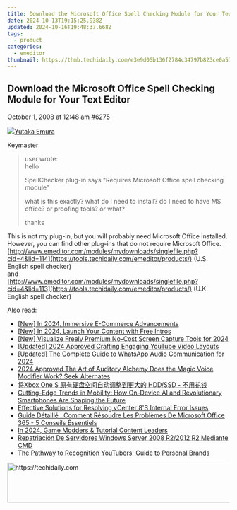 ```yaml
---
title: Download the Microsoft Office Spell Checking Module for Your Text Editor
date: 2024-10-13T19:15:25.938Z
updated: 2024-10-16T19:48:37.668Z
tags:
  - product
categories:
  - emeditor
thumbnail: https://thmb.techidaily.com/e3e9d05b136f2784c34797b823ce0a57360ca7d16ac3c7f53dfd0d99ef2e7a1b.jpg
---
```


## Download the Microsoft Office Spell Checking Module for Your Text Editor

October 1, 2008 at 12:48 am [#6275](https://tools.techidaily.com/emeditor/products/) 

[![](https://secure.gravatar.com/avatar/a0a6377144ed3636f985d87303f65ed2?s=80&d=identicon&r=g)Yutaka Emura](https://www.emeditor.com/forums/users/yemura/ "View Yutaka Emura's profile")

Keymaster

> user wrote:  
> hello
> 
> SpellChecker plug-in says “Requires Microsoft Office spell checking module”
> 
> what is this exactly? what do I need to install? do I need to have MS office? or proofing tools? or what?
> 
> thanks

 This is not my plug-in, but you will probably need Microsoft Office installed. However, you can find other plug-ins that do not require Microsoft Office.  
[http://www.emeditor.com/modules/mydownloads/singlefile.php?cid=4&lid=114](https://tools.techidaily.com/emeditor/products/) (U.S. English spell checker)  
 and  
[http://www.emeditor.com/modules/mydownloads/singlefile.php?cid=4&lid=113](https://tools.techidaily.com/emeditor/products/) (U.K. English spell checker)

<ins class="adsbygoogle"
     style="display:block"
     data-ad-format="autorelaxed"
     data-ad-client="ca-pub-7571918770474297"
     data-ad-slot="1223367746"></ins>

<ins class="adsbygoogle"
     style="display:block"
     data-ad-client="ca-pub-7571918770474297"
     data-ad-slot="8358498916"
     data-ad-format="auto"
     data-full-width-responsive="true"></ins>

<span class="atpl-alsoreadstyle">Also read:</span>
<div><ul>
<li><a href="https://fox-cloud.techidaily.com/new-in-2024-immersive-e-commerce-advancements/"><u>[New] In 2024, Immersive E-Commerce Advancements</u></a></li>
<li><a href="https://article-files.techidaily.com/new-in-2024-launch-your-content-with-free-intros/"><u>[New] In 2024, Launch Your Content with Free Intros</u></a></li>
<li><a href="https://video-screen-grab.techidaily.com/new-visualize-freely-premium-no-cost-screen-capture-tools-for-2024/"><u>[New] Visualize Freely Premium No-Cost Screen Capture Tools for 2024</u></a></li>
<li><a href="https://facebook-video-share.techidaily.com/updated-2024-approved-crafting-engaging-youtube-video-layouts/"><u>[Updated] 2024 Approved Crafting Engaging YouTube Video Layouts</u></a></li>
<li><a href="https://fox-http.techidaily.com/updated-the-complete-guide-to-whatsapp-audio-communication-for-2024/"><u>[Updated] The Complete Guide to WhatsApp Audio Communication for 2024</u></a></li>
<li><a href="https://some-approaches.techidaily.com/2024-approved-the-art-of-auditory-alchemy-does-the-magic-voice-modifier-work-seek-alternates/"><u>2024 Approved The Art of Auditory Alchemy Does the Magic Voice Modifier Work? Seek Alternates</u></a></li>
<li><a href="https://win-fantastic.techidaily.com/xbox-one-s-hddssd/"><u>将Xbox One S 原有硬盘空间自动调整到更大的 HDD/SSD - 不用花钱</u></a></li>
<li><a href="https://technical-tips.techidaily.com/cutting-edge-trends-in-mobility-how-on-device-ai-and-revolutionary-smartphones-are-shaping-the-future/"><u>Cutting-Edge Trends in Mobility: How On-Device AI and Revolutionary Smartphones Are Shaping the Future</u></a></li>
<li><a href="https://win-fantastic.techidaily.com/effective-solutions-for-resolving-vcenter-8s-internal-error-issues/"><u>Effective Solutions for Resolving vCenter 8'S Internal Error Issues</u></a></li>
<li><a href="https://win-fantastic.techidaily.com/guide-detaille-comment-resoudre-les-problemes-de-microsoft-office-365-5-conseils-essentiels/"><u>Guide Détaillé : Comment Résoudre Les Problèmes De Microsoft Office 365 - 5 Conseils Éssentiels</u></a></li>
<li><a href="https://youtube-help.techidaily.com/in-2024-game-modders-and-tutorial-content-leaders/"><u>In 2024, Game Modders & Tutorial Content Leaders</u></a></li>
<li><a href="https://win-fantastic.techidaily.com/repatriacion-de-servidores-windows-server-2008-r22012-r2-mediante-cmd/"><u>Repatriación De Servidores Windows Server 2008 R2/2012 R2 Mediante CMD</u></a></li>
<li><a href="https://youtube-clips.techidaily.com/the-pathway-to-recognition-youtubers-guide-to-personal-brands/"><u>The Pathway to Recognition YouTubers' Guide to Personal Brands</u></a></li>
</ul></div>

<!-- affiliate ads begin -->
<a href="https://appsumo.8odi.net/c/5597632/2111965/7443" target="_top" id="2111965">
  <img src="//a.impactradius-go.com/display-ad/7443-2111965" border="0" alt="https://techidaily.com" width="728" height="90"/>
</a>
<img height="0" width="0" src="https://appsumo.8odi.net/i/5597632/2111965/7443" style="position:absolute;visibility:hidden;" border="0" />
<!-- affiliate ads end -->


